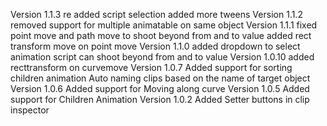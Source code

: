 Version 1.1.3
re added script selection
added more tweens
Version 1.1.2
removed support for multiple animatable on same object
Version 1.1.1
fixed point move and path move to shoot beyond from and to value
added rect transform move on point move
Version 1.1.0
added dropdown to select animation script
can shoot beyond from and to value
Version 1.0.10
added recttransform on curvemove
Version 1.0.7
Added support for sorting children animation
Auto naming clips based on the name of target object
Version 1.0.6
Added support for Moving along curve
Version 1.0.5
Added support for Children Animation
Version 1.0.2
Added Setter buttons in clip inspector